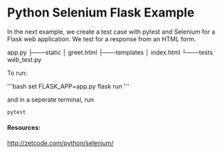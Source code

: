 # Python Selenium Flask Example

In the next example, we create a test case with pytest and Selenium for a Flask web application. We test for a response from an HTML form.

  app.py
  ├───static
  │       greet.html
  ├───templates
  │       index.html
  └───tests
          web_test.py


To run:

'''bash
set FLASK_APP=app.py
flask run
'''

and in a seperate terminal, run

```bash
pytest
```


#### Resources:
<a href = 'http://zetcode.com/python/selenium/'> http://zetcode.com/python/selenium/ </a>
